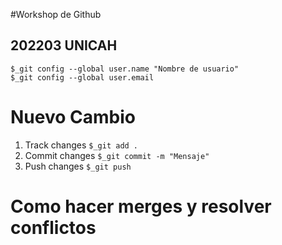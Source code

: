 #Workshop de Github

## 202203 UNICAH

```
$_git config --global user.name "Nombre de usuario"
$_git config --global user.email 
```
# Nuevo Cambio

1) Track changes ```$_git add .```
2) Commit changes ```$_git commit -m "Mensaje"```
3) Push changes ```$_git push```

# Como hacer merges y resolver conflictos

